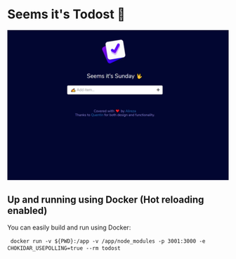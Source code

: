 # Seems it's Todost 🖖

![Screenshot](screenshot.png)


## Up and running using Docker (Hot reloading enabled)
You can easily build and run using Docker:

```shell
 docker run -v ${PWD}:/app -v /app/node_modules -p 3001:3000 -e CHOKIDAR_USEPOLLING=true --rm todost
 ```